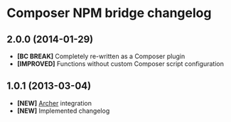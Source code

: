 # Composer NPM bridge changelog

## 2.0.0 (2014-01-29)

- **[BC BREAK]** Completely re-written as a Composer plugin
- **[IMPROVED]** Functions without custom Composer script configuration

## 1.0.1 (2013-03-04)

- **[NEW]** [Archer] integration
- **[NEW]** Implemented changelog

[Archer]: (https://github.com/IcecaveStudios/archer)
